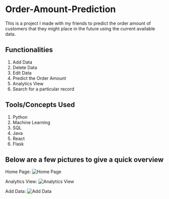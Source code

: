 # Order-Amount-Prediction
This is a project I made with my friends to predict the order amount of customers that they might place in the future using the current available data.

## Functionalities
1. Add Data
2. Delete Data
3. Edit Data
4. Predict the Order Amount
5. Analytics View
6. Search for a particular record

## Tools/Concepts Used
1. Python
2. Machine Learning
3. SQL
4. Java
5. React
6. Flask

## Below are a few pictures to give a quick overview
Home Page:
![Home Page](https://github.com/Kaushikjb01/Order-Amount-Prediction/assets/101623662/4b4a7360-faed-4c15-ae79-766960370456)

Analytics View:
![Analytics View](https://github.com/Kaushikjb01/Order-Amount-Prediction/assets/101623662/4823f1cf-cae3-4d78-836a-cacede214d7c)

Add Data:
![Add Data](https://github.com/Kaushikjb01/Order-Amount-Prediction/assets/101623662/e378016e-6aae-4778-a529-185989e8176d)
